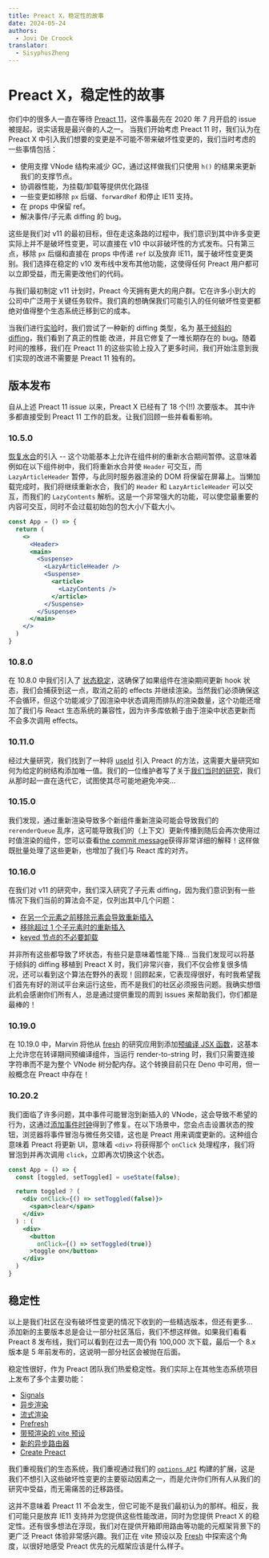 ```yaml
---
title: Preact X，稳定性的故事
date: 2024-05-24
authors:
  - Jovi De Croock
translator:
  - SisyphusZheng
---
```


# Preact X，稳定性的故事

你们中的很多人一直在等待 [Preact 11](https://github.com/preactjs/preact/issues/2621)，这件事最先在 2020 年 7 月开启的 issue被提起，说实话我是最兴奋的人之一。
当我们开始考虑 Preact 11 时，我们认为在 Preact X 中引入我们想要的变更是不可能不带来破坏性变更的，我们当时考虑的一些事情包括：

- 使用支撑 VNode 结构来减少 GC，通过这样做我们只使用 `h()` 的结果来更新我们的支撑节点。
- 协调器性能，为挂载/卸载等提供优化路径
- 一些变更如移除 `px` 后缀、`forwardRef` 和停止 IE11 支持。
- 在 props 中保留 ref。
- 解决事件/子元素 diffing 的 bug。

这些是我们对 v11 的最初目标，但在走这条路的过程中，我们意识到其中许多变更实际上并不是破坏性变更，可以直接在 v10 中以非破坏性的方式发布。只有第三点，移除 `px` 后缀和直接在 props 中传递 `ref` 以及放弃 IE11，属于破坏性变更类别。我们选择在稳定的 v10 发布线中发布其他功能，这使得任何 Preact 用户都可以立即受益，而无需更改他们的代码。

与我们最初制定 v11 计划时，Preact 今天拥有更大的用户群。它在许多小到大的公司中广泛用于关键任务软件。我们真的想确保我们可能引入的任何破坏性变更都绝对值得整个生态系统迁移到它的成本。

当我们进行[实验](https://github.com/preactjs/preact/tree/v11)时，我们尝试了一种新的 diffing 类型，名为
[基于倾斜的 diffing](https://github.com/preactjs/preact/pull/3388)，我们看到了真正的性能
改进，并且它修复了一堆长期存在的 bug。随着时间的推移，我们在 Preact 11 的这些实验上投入了更多时间，我们开始注意到我们实现的改进不需要是 Preact 11 独有的。

## 版本发布

自从上述 Preact 11 issue 以来，Preact X 已经有了 18 个(!!) 次要版本。
其中许多都直接受到 Preact 11 工作的启发。让我们回顾一些并看看影响。

### 10.5.0

[恢复水合](https://github.com/preactjs/preact/pull/2754)的引入 -- 这个功能基本上允许在组件树的重新水合期间暂停。这意味着例如在以下组件树中，我们将重新水合并使 `Header` 可交互，而 `LazyArticleHeader` 暂停，与此同时服务器渲染的 DOM 将保留在屏幕上。当懒加载完成时，我们将继续重新水合，我们的 `Header` 和 `LazyArticleHeader` 可以交互，而我们的 `LazyContents` 解析。这是一个非常强大的功能，可以使您最重要的内容可交互，同时不会过载初始包的包大小/下载大小。

```jsx
const App = () => {
  return (
    <>
      <Header>
      <main>
        <Suspense>
          <LazyArticleHeader />
          <Suspense>
            <article>
              <LazyContents />
            </article>
          </Suspense>
        </Suspense>
      </main>
    </>
  )
}
```

### 10.8.0

在 10.8.0 中我们引入了 [状态稳定](https://github.com/preactjs/preact/pull/3553)，这确保了如果组件在渲染期间更新 hook 状态，我们会捕获到这一点，取消之前的 effects 并继续渲染。当然我们必须确保这不会循环，但这个功能减少了因渲染中状态调用而排队的渲染数量，这个功能还增加了我们与 React 生态系统的兼容性，因为许多库依赖于由于渲染中状态更新而不会多次调用 effects。

### 10.11.0

经过大量研究，我们找到了一种将 [useId](https://github.com/preactjs/preact/pull/3583) 引入 Preact 的方法，这需要大量研究如何为给定的树结构添加唯一值。我们的一位维护者写了关于[我们当时的研究](https://www.jovidecroock.com/blog/preact-use-id)，我们从那时起一直在迭代它，试图使其尽可能地避免冲突...

### 10.15.0

我们发现，通过重新渲染导致多个新组件重新渲染可能会导致我们的 `rerenderQueue` 乱序，这可能导致我们的（上下文）更新传播到随后会再次使用过时值渲染的组件，您可以查看[the commit message](https://github.com/preactjs/preact/commit/672782adbf9ccefa7a4d7c175f0adf8580f73c92)获得非常详细的解释！这样做既批量处理了这些更新，也增加了我们与 React 库的对齐。

### 10.16.0

在我们对 v11 的研究中，我们深入研究了子元素 diffing，因为我们意识到有一些情况下我们当前的算法会不足，仅列出其中几个问题：

- [在另一个元素之前移除元素会导致重新插入](https://github.com/preactjs/preact/issues/3973)
- [移除超过 1 个子元素时的重新插入](https://github.com/preactjs/preact/issues/2622)
- [keyed 节点的不必要卸载](https://github.com/preactjs/preact/issues/2783)

并非所有这些都导致了坏状态，有些只是意味着性能下降... 当我们发现可以将基于倾斜的 diffing 移植到 Preact X 时，我们非常兴奋，我们不仅会修复很多情况，还可以看到这个算法在野外的表现！回顾起来，它表现得很好，有时我希望我们首先有好的测试平台来运行这些，而不是我们的社区必须报告问题。我确实想借此机会感谢你们所有人，总是通过提供重现的周到 issues 来帮助我们，你们都是最棒的！

### 10.19.0

在 10.19.0 中，Marvin 将他从 [fresh](https://fresh.deno.dev/) 的研究应用到添加[预编译 JSX 函数](https://github.com/preactjs/preact/pull/4177)，这基本上允许您在转译期间预编译组件，当运行 render-to-string 时，我们只需要连接字符串而不是为整个 VNode 树分配内存。这个转换目前只在 Deno 中可用，但一般概念在 Preact 中存在！

### 10.20.2

我们面临了许多问题，其中事件可能冒泡到新插入的 VNode，这会导致不希望的行为，这通过[添加事件时钟](https://github.com/preactjs/preact/pull/4322)得到了修复。在以下场景中，您会点击设置状态的按钮，浏览器将事件冒泡与微任务交错，这也是 Preact 用来调度更新的。这种组合意味着 Preact 将更新 UI，意味着 `<div>` 将获得那个 `onClick` 处理程序，我们将冒泡到并再次调用 `click`，立即再次切换这个状态。

```jsx
const App = () => {
  const [toggled, setToggled] = useState(false);

  return toggled ? (
    <div onClick={() => setToggled(false)}>
      <span>clear</span>
    </div> 
  ) : (
    <div>
      <button
        onClick={() => setToggled(true)}
      >toggle on</button>
    </div>
  )
}
```

## 稳定性

以上是我们社区在没有破坏性变更的情况下收到的一些精选版本，但还有更多... 添加新的主要版本总是会让一部分社区落后，我们不想这样做。如果我们看看 Preact 8 发布线，我们可以看到在过去一周仍有 100,000 次下载，最后一个 8.x 版本是 5 年前发布的，这说明一部分社区会被抛在后面。

稳定性很好，作为 Preact 团队我们热爱稳定性。我们实际上在其他生态系统项目上发布了多个主要功能：

- [Signals](https://github.com/preactjs/signals)
- [异步渲染](https://github.com/preactjs/preact-render-to-string/pull/333)
- [流式渲染](https://github.com/preactjs/preact-render-to-string/pull/354)
- [Prefresh](https://github.com/preactjs/prefresh)
- [带预渲染的 vite 预设](https://github.com/preactjs/preset-vite#prerendering-configuration)
- [新的异步路由器](https://github.com/preactjs/preact-iso)
- [Create Preact](https://github.com/preactjs/create-preact)

我们重视我们的生态系统，我们重视通过我们的 [`options API`](https://marvinh.dev/blog/preact-options/) 构建的扩展，这是我们不想引入这些破坏性变更的主要驱动因素之一，而是允许你们所有人从我们的研究中受益，而无需痛苦的迁移路径。

这并不意味着 Preact 11 不会发生，但它可能不是我们最初认为的那样。相反，我们可能只是放弃 IE11 支持并为您提供这些性能改进，同时为您提供 Preact X 的稳定性。还有很多想法在浮现，我们对在提供开箱即用路由等功能的元框架背景下的更广泛 Preact 体验非常感兴趣。我们正在 vite 预设以及 [Fresh](https://fresh.deno.dev/) 中探索这个角度，以很好地感受 Preact 优先的元框架应该是什么样子。
